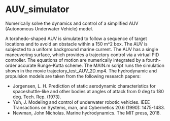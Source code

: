 # AUV_simulator
Numerically solve the dynamics and control of a simplified AUV (Autonomous Underwater Vehicle) model.

A torphedo-shaped AUV is simulated to follow a sequence of target locations and to avoid an obstacle within a 150 m^2 box. The AUV is subjected to a uniform background marine current. The AUV has a single maneuvering surface, which provides a trajectory control via a virtual PID controller. The equations of motion are numerically integrated by a fourth-order accurate Runge-Kutta scheme. The MAIN.m script runs the simulation shown in the movie trajectory_test_AUV_2D.mp4.
The hydrodynamic and propulsion models are taken from the following research papers:

- Jorgensen, L. H. Prediction of static aerodynamic characteristics for spaceshuttle-like and other bodies at angles of attack from 0 deg to 180 deg. Tech. Rep. (1973).
- Yuh, J. Modeling and control of underwater robotic vehicles. IEEE Transactions on Systems, man, and Cybernetics 20.6 (1990): 1475-1483.
- Newman, John Nicholas. Marine hydrodynamics. The MIT press, 2018.
